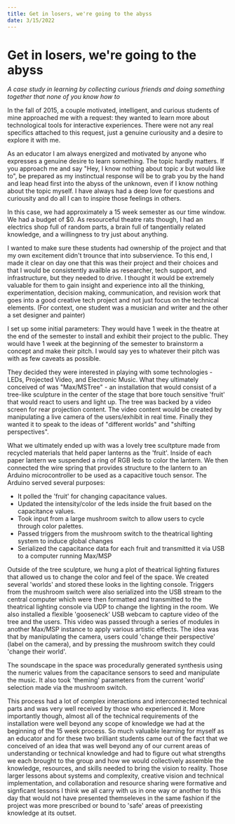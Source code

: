 ```yaml
---
title: Get in losers, we're going to the abyss
date: 3/15/2022
---
```


# Get in losers, we're going to the abyss
*A case study in learning by collecting curious friends and doing something together that none of you know how to*

In the fall of 2015, a couple motivated, intelligent, and curious students of mine approached me with a request: 
they wanted to learn more about technological tools for interactive experiences. There were not any real specifics attached to this request, just a genuine curiousity and a desire to explore it with me. 

As an educator I am always energized and motivated by anyone who expresses a genuine desire to learn something. The topic hardly matters. If you approach me and say "Hey, I know nothing about topic *x* but would like to", be prepared as my instinctual response will be to grab you by the hand and leap head first into the abyss of the unknown, even if I know nothing about the topic myself. I have always had a deep love for questions and curiousity and do all I can to inspire those feelings in others. 

In this case, we had approximately a 15 week semester as our time window. We had a budget of $0. As resourceful theatre rats though, I had an electrics shop full of random parts, a brain full of tangentially related knowledge, and a willingness to try just about anything. 

I wanted to make sure these students had ownership of the project and that my own excitement didn't trounce that into subservience. To this end, I made it clear on day one that this was their project and their choices and that I would be consistently availble as researcher, tech support, and infrastructure, but they needed to drive. I thought it would be extremely valuable for them to gain insight and experience into all the thinking, experimentation, decision making, communication, and revision work that goes into a good creative tech project and not just focus on the technical elements. (For context, one student was a musician and writer and the other a set designer and painter)

I set up some initial parameters:
They would have 1 week in the theatre at the end of the semester to install and exhibit their project to the public.
They would have 1 week at the beginning of the semester to brainstorm a concept and make their pitch.
I would say yes to whatever their pitch was with as few caveats as possible.

They decided they were interested in playing with some technologies - LEDs, Projected Video, and Electronic Music. What they ultimately conceived of was "Max/MSTree" - an installation that would consist of a tree-like sculpture in the center of the stage that bore touch sensitive 'fruit' that would react to users and light up. The tree was backed by a video screen for rear projection content. The video content would be created by manipulating a live camera of the users/exhibit in real time. Finally they wanted it to speak to the ideas of "different worlds" and "shifting perspectives". 

What we ultimately ended up with was a lovely tree scultpture made from recycled materials that held paper lanterns as the 'fruit'. Inside of each paper lantern we suspended a ring of RGB leds to color the lantern. We then connected the wire spring that provides structure to the lantern to an Arduino microcontroller to be used as a capacitive touch sensor. The Arduino served several purposes:
 - It polled the 'fruit' for changing capacitance values.
 - Updated the intensity/color of the leds inside the fruit based on the capacitance values. 
 - Took input from a large mushroom switch to allow users to cycle through color palettes.
 - Passed triggers from the mushroom switch to the theatrical lighting system to induce global changes
 - Serialized the capacitance data for each fruit and transmitted it via USB to a computer running Max/MSP
 
Outside of the tree sculpture, we hung a plot of theatrical lighting fixtures that allowed us to change the color and feel of the space. We created several 'worlds' and stored these looks in the lighting console. Triggers from the mushroom switch were also serialized into the USB stream to the central computer which were then formatted and transmitted to the theatrical lighting console via UDP to change the lighting in the room. We also installed a flexible 'gooseneck' USB webcam to capture video of the tree and the users. This video was passed through a series of modules in another Max/MSP instance to apply various artistic effects. The idea was that by manipulating the camera, users could 'change their perspective' (label on the camera), and by pressing the mushroom switch they could 'change their world'. 

The soundscape in the space was procedurally generated synthesis using the numeric values from the capacitance sensors to seed and manipulate the music. It also took 'theming' parameters from the current 'world' selection made via the mushroom switch. 

This process had a lot of complex interactions and interconnected technical parts and was very well received by those who experienced it. More importantly though, almost all of the technical requirements of the installation were well beyond any scope of knowledge we had at the beginning of the 15 week process. So much valuable learning for myself as an educator and for these two brilliant students came out of the fact that we conceived of an idea that was well beyond any of our current areas of understanding or technical knowledge and had to figure out what strengths we each brought to the group and how we would collectively assemble the knowledge, resources, and skills needed to bring the vision to reality. Those larger lessons about systems and complexity, creative vision and technical implementation, and collaboration and resource sharing were formative and signficant lessons I think we all carry with us in one way or another to this day that would not have presented themseleves in the same fashion if the project was more prescribed or bound to 'safe' areas of preexisting knowledge at its outset. 
